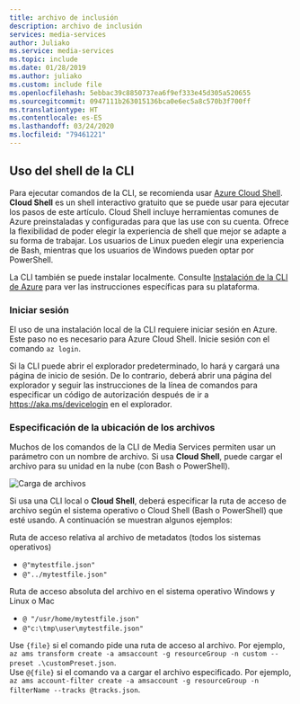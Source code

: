 ```yaml
---
title: archivo de inclusión
description: archivo de inclusión
services: media-services
author: Juliako
ms.service: media-services
ms.topic: include
ms.date: 01/28/2019
ms.author: juliako
ms.custom: include file
ms.openlocfilehash: 5ebbac39c8850737ea6f9ef333e45d305a520655
ms.sourcegitcommit: 0947111b263015136bca0e6ec5a8c570b3f700ff
ms.translationtype: HT
ms.contentlocale: es-ES
ms.lasthandoff: 03/24/2020
ms.locfileid: "79461221"
---
```

## <a name="use-cli-shell"></a>Uso del shell de la CLI

Para ejecutar comandos de la CLI, se recomienda usar [Azure Cloud Shell](https://docs.microsoft.com/azure/cloud-shell/overview?view=azure-cli-latest). **Cloud Shell** es un shell interactivo gratuito que se puede usar para ejecutar los pasos de este artículo. Cloud Shell incluye herramientas comunes de Azure preinstaladas y configuradas para que las use con su cuenta. Ofrece la flexibilidad de poder elegir la experiencia de shell que mejor se adapte a su forma de trabajar. Los usuarios de Linux pueden elegir una experiencia de Bash, mientras que los usuarios de Windows pueden optar por PowerShell.

La CLI también se puede instalar localmente. Consulte [Instalación de la CLI de Azure](https://docs.microsoft.com/cli/azure/install-azure-cli) para ver las instrucciones específicas para su plataforma.

### <a name="sign-in"></a>Iniciar sesión

El uso de una instalación local de la CLI requiere iniciar sesión en Azure. Este paso no es necesario para Azure Cloud Shell. Inicie sesión con el comando `az login`.

Si la CLI puede abrir el explorador predeterminado, lo hará y cargará una página de inicio de sesión. De lo contrario, deberá abrir una página del explorador y seguir las instrucciones de la línea de comandos para especificar un código de autorización después de ir a https://aka.ms/devicelogin en el explorador.

### <a name="specify-location-of-files"></a>Especificación de la ubicación de los archivos

Muchos de los comandos de la CLI de Media Services permiten usar un parámetro con un nombre de archivo. Si usa **Cloud Shell**, puede cargar el archivo para su unidad en la nube (con Bash o PowerShell). 

![Carga de archivos]

Si usa una CLI local o **Cloud Shell**, deberá especificar la ruta de acceso de archivo según el sistema operativo o Cloud Shell (Bash o PowerShell) que esté usando. A continuación se muestran algunos ejemplos:

Ruta de acceso relativa al archivo de metadatos (todos los sistemas operativos)

* `@"mytestfile.json"`
* `@"../mytestfile.json"`

Ruta de acceso absoluta del archivo en el sistema operativo Windows y Linux o Mac

* `@ "/usr/home/mytestfile.json"`
*    `@"c:\tmp\user\mytestfile.json"`

Use `{file}` si el comando pide una ruta de acceso al archivo. Por ejemplo, `az ams transform create -a amsaccount -g resourceGroup -n custom --preset .\customPreset.json`. <br/> Use `@{file}` si el comando va a cargar el archivo especificado. Por ejemplo, `az ams account-filter create -a amsaccount -g resourceGroup -n filterName --tracks @tracks.json`.

[Carga de archivos]: ./media/media-services-cli/upload-download-files.png
